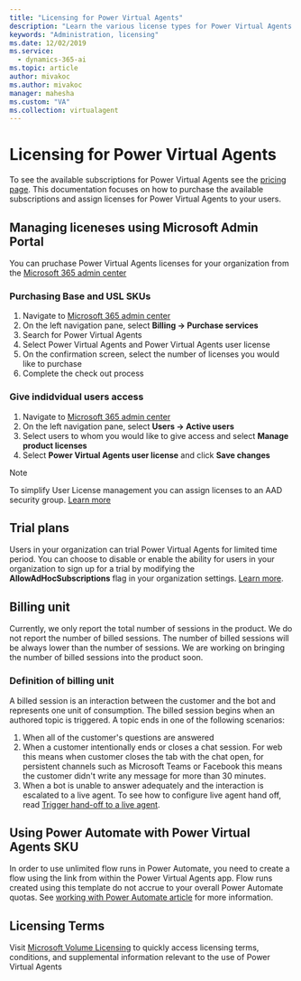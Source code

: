 ```yaml
---
title: "Licensing for Power Virtual Agents"
description: "Learn the various license types for Power Virtual Agents and learn how to manage access to Power Virtual Agents in your organization"
keywords: "Administration, licensing"
ms.date: 12/02/2019
ms.service:
  - dynamics-365-ai
ms.topic: article
author: mivakoc
ms.author: mivakoc
manager: mahesha
ms.custom: "VA"
ms.collection: virtualagent
---
```


# Licensing for Power Virtual Agents

To see the available subscriptions for Power Virtual Agents see the [pricing page](https://go.microsoft.com/fwlink/?linkid=2099502). This documentation focuses on how to purchase the available subscriptions and assign licenses for Power Virtual Agents to your users.

## Managing liceneses using Microsoft Admin Portal
You can pruchase Power Virtual Agents licenses for your organization from the [Microsoft 365 admin center](https://admin.microsoft.com/admin/default.aspx)

### Purchasing Base and USL SKUs
1. Navigate to [Microsoft 365 admin center](https://admin.microsoft.com/admin/default.aspx)
2. On the left navigation pane, select **Billing -> Purchase services**
3. Search for Power Virtual Agents
4. Select Power Virtual Agents and Power Virtual Agents user license
5. On the confirmation screen, select the number of licenses you would like to purchase
6. Complete the check out process

### Give indidvidual users access
1. Navigate to [Microsoft 365 admin center](https://admin.microsoft.com/admin/default.aspx)
2. On the left navigation pane, select **Users -> Active users**
3. Select users to whom you would like to give access and select **Manage product licenses**
4. Select **Power Virtual Agents user license** and click **Save changes**

  > [!NOTE]
  > To simplify User License management you can assign licenses to an AAD security group. [Learn more](https://docs.microsoft.com/en-us/azure/active-directory/users-groups-roles/licensing-groups-assign)

## Trial plans
Users in your organization can trial Power Virtual Agents for limited time period.
You can choose to disable or enable the ability for users in your organization to sign up for a trial by modifying the **AllowAdHocSubscriptions** flag in your organization settings. [Learn more](https://docs.microsoft.com/en-us/azure/active-directory/users-groups-roles/directory-self-service-signup). 


## Billing unit 
Currently, we only report the total number of sessions in the product. We do not report the number of billed sessions. The number of billed sessions will be always lower than the number of sessions. We are working on bringing the number of billed sessions into the product soon.

### Definition of billing unit
A billed session is an interaction between the customer and the bot and represents one unit of consumption. The billed session begins when an authored topic is triggered. A topic ends in one of the following scenarios: 
1. When all of the customer's questions are answered
2. When a customer intentionally ends or closes a chat session. For web this means when customer closes the tab with the chat open, for persistent channels such as Microsoft Teams or Facebook this means the customer didn't write any message for more than 30 minutes.
3. When a bot is unable to answer adequately and the interaction is escalated to a live agent. To see how to configure live agent hand off, read [Trigger hand-off to a live agent](how-to-handoff.md).


## Using Power Automate with Power Virtual Agents SKU
In order to use unlimited flow runs in Power Automate, you need to create a flow using the link from within the Power Virtual Agents app. Flow runs created using this template do not accrue to your overall Power Automate quotas. See [working with Power Automate article](how-to-flow.md) for more information.


## Licensing Terms
Visit [Microsoft Volume Licensing](http://www.microsoftvolumelicensing.com/Default.aspx) to quickly access licensing terms, conditions, and supplemental information relevant to the use of Power Virtual Agents
